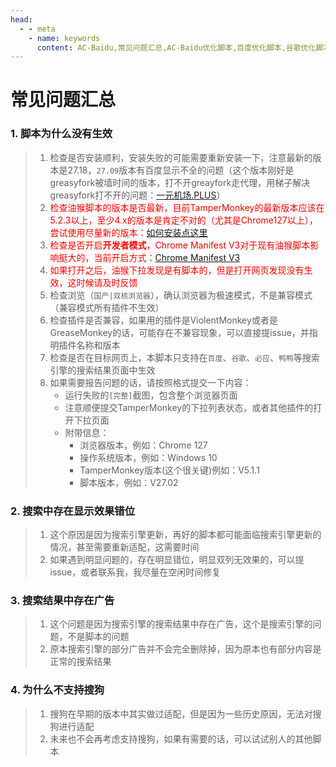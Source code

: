 ```yaml
---
head:
  - - meta
    - name: keywords
      content: AC-Baidu,常见问题汇总,AC-Baidu优化脚本,百度优化脚本,谷歌优化脚本,必应优化脚本,搜索优化脚本,搜索结果优化,搜索结果
---
```

<component is="script" src="/inject.js">
</component>

# 常见问题汇总

### 1. 脚本为什么没有生效

<script setup>
// 获取脚本版本号
import { reactive, ref, onMounted } from 'vue';
const version = ref('0.0');

onMounted(async () => {
  const baseItemKey = 'op_common';
  const scriptData = await safeFunc(() => window.AC_GM_Interface.get(baseItemKey, '{}'));
  const state = reactive(Object.assign({}, scriptData));
  
  function safeFunc(callback, failed_res = '') {
    try{
      return callback()
    }catch(e){}
    return failed_res
  }
  version.value = state.version
});
</script>

<el-alert
  v-if="+version < 27.09 "
  title="脚本版本不够新"
  type="error"
  description="当前版本太老了，可能存在显示效果异常，请及时保持更新，参考问题1"
  show-icon
/>

> 1. 检查是否安装顺利，安装失败的可能需要重新安装一下，注意最新的版本是27.18，`27.09`版本有百度显示不全的问题（这个版本刚好是greasyfork被墙时间的版本，打不开greayfork走代理，用梯子解决greasyfork打不开的问题：<a href='https://v.xn--4gq62f52gdss.plus/b/?code=g4WEkq4j' target='_blank'>一元机场.PLUS</a>）
> 2. <span style='color:red'>检查油猴脚本的版本是否最新，目前TamperMonkey的最新版本应该在5.2.3以上，至少4.x的版本是肯定不对的（尤其是Chrome127以上），尝试使用尽量新的版本：<a href='/pages/home/start.html' target='_blank'>如何安装点这里</a> </span>
> 3. <span style='color:red'>检查是否开启**开发者模式**，Chrome Manifest V3对于现有油猴脚本影响挺大的，当前开启方式：<a href='https://www.tampermonkey.net/faq.php?locale=zh#Q209' target='_blank' rel='nofllow'>Chrome Manifest V3</a> </span>
> 4. <span style='color:red'>如果打开之后，油猴下拉发现是有脚本的，但是打开网页发现没有生效，这时候请及时反馈</span>
> 4. 检查浏览（`国产|双核浏览器`），确认浏览器为极速模式，不是兼容模式（兼容模式所有插件不生效）
> 5. 检查插件是否兼容，如果用的插件是ViolentMonkey或者是GreaseMonkey的话，可能存在不兼容现象，可以直接提issue，并指明插件名称和版本
> 6. 检查是否在目标网页上，本脚本只支持在`百度`、`谷歌`、`必应`、`鸭鸭`等搜索引擎的搜索结果页面中生效
> 7. 如果需要报告问题的话，请按照格式提交一下内容：
>    - 运行失败的`[完整]`截图，包含整个浏览器页面
>    - 注意顺便提交TamperMonkey的下拉列表状态，或者其他插件的打开下拉页面
>    - 附带信息：
>      - 浏览器版本，例如：Chrome 127
>      - 操作系统版本，例如：Windows 10
>      - TamperMonkey版本(这个很关键)例如：V5.1.1
>      - 脚本版本，例如：V27.02

### 2. 搜索中存在显示效果错位
> 1. 这个原因是因为搜索引擎更新，再好的脚本都可能面临搜索引擎更新的情况，甚至需要重新适配，这需要时间
> 2. 如果遇到明显问题的，存在明显错位，明显双列无效果的，可以提issue，或者联系我，我尽量在空闲时间修复

### 3. 搜索结果中存在广告
> 1. 这个问题是因为搜索引擎的搜索结果中存在广告，这个是搜索引擎的问题，不是脚本的问题
> 2. 原本搜索引擎的部分广告并不会完全删除掉，因为原本也有部分内容是正常的搜索结果

### 4. 为什么不支持搜狗
> 1. 搜狗在早期的版本中其实做过适配，但是因为一些历史原因，无法对搜狗进行适配
> 2. 未来也不会再考虑支持搜狗，如果有需要的话，可以试试别人的其他脚本
